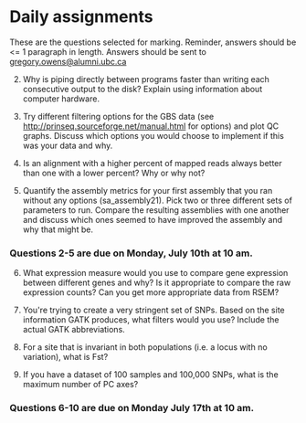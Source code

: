 # Daily assignments
These are the questions selected for marking. Reminder, answers should be <= 1 paragraph in length. 
Answers should be sent to gregory.owens@alumni.ubc.ca

2. Why is piping directly between programs faster than writing each consecutive output to the disk? Explain using information about computer hardware.

3. Try different filtering options for the GBS data  (see http://prinseq.sourceforge.net/manual.html for options) and plot QC graphs. Discuss which options you would choose to implement if this was your data and why.

4. Is an alignment with a higher percent of mapped reads always better than one with a lower percent? Why or why not?

5. Quantify the assembly metrics for your first assembly that you ran without any options (sa_assembly21). Pick two or three different sets of parameters to run. Compare the resulting assemblies with one another and discuss which ones seemed to have improved the assembly and why that might be. 

### Questions 2-5 are due on Monday, July 10th at 10 am. 

6. What expression measure would you use to compare gene expression between different genes and why? Is it appropriate to compare the raw expression counts? Can you get more appropriate data from RSEM?

7. You're trying to create a very stringent set of SNPs. Based on the site information GATK produces, what filters would you use? Include the actual GATK abbreviations.

8. For a site that is invariant in both populations (i.e. a locus with no variation), what is Fst?

9. If you have a dataset of 100 samples and 100,000 SNPs, what is the maximum number of PC axes?

### Questions 6-10 are due on Monday July 17th at 10 am. 


